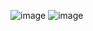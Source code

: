 ![image](https://github.com/user-attachments/assets/ff1a50b7-dc25-4ab2-be79-f572c9dd8d52)
![image](https://github.com/user-attachments/assets/1c388bc4-9bbe-4b6a-96ea-f3640d23714c)

